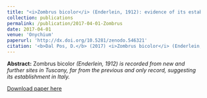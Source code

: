 ```yaml
---
title: "<i>Zombrus bicolor</i> (Enderlein, 1912): evidence of its establishment in Italy (Hymenoptera: Braconidae: Doryctinae"
collection: publications
permalink: /publication/2017-04-01-Zombrus
date: 2017-04-01
venue: 'Onychium'
paperurl: 'http://dx.doi.org/10.5281/zenodo.546321'
citation: '<b>Dal Pos, D.</b> (2017) <i>Zombrus bicolor</i> (Enderlein, 1912): evidence of its establishment in Italy (Hymenoptera: Braconidae: Doryctinae). <i>Lavori - Società Veneziana di Scienze Naturali </i>, 13: 39–43.'
---
```

<b>Abstract:</b> Zombrus bicolor <i>(Enderlein, 1912) is recorded from new and further sites in Tuscany, far from the previous and only record, suggesting its establishment in Italy.</i> 

[Download paper here](http://dx.doi.org/10.5281/zenodo.546321)
